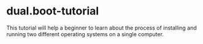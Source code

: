 # dual.boot-tutorial
This tutorial will help a beginner to learn about the process of installing and running two different operating systems on a single computer.
